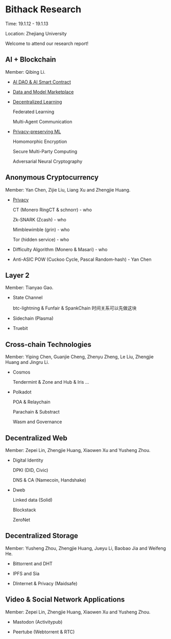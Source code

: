 # Bithack Research

Time: 19.1.12 - 19.1.13

Location: Zhejiang University

Welcome to attend our research report!

## AI + Blockchain
  Member: Qibing Li.

 * [AI DAO & AI Smart Contract](./artificial-intelligence/xx)

 * [Data and Model Marketplace](./artificial-intelligence/xx)

 * [Decentralized Learning](./artificial-intelligence/xx)
  
    Federated Learning
    
    Multi-Agent Communication
    
* [Privacy-preserving ML](./artificial-intelligence/xx)
  
    Homomorphic Encryption
   
    Secure Multi-Party Computing
   
    Adversarial Neural Cryptography
     

## Anonymous Cryptocurrency
  Member: Yan Chen, Zijie Liu, Liang Xu and Zhengjie Huang.
  
  * [Privacy](./anonymous-cryptocurrency/xx)
  
    CT (Monero RingCT & schnorr) - who
  
    Zk-SNARK (Zcash) - who 
  
    Mimblewimble (grin) - who
  
    Tor (hidden service) - who

  * Difficulty Algorithm (Monero & Masari) - who 
 
  * Anti-ASIC POW (Cuckoo Cycle, Pascal Random-hash) - Yan Chen
 

## Layer 2
  Member: Tianyao Gao.
  
  * State Channel 
  
    btc-lightning & Funfair & SpankChain 时间关系可以先做这块
  
  * Sidechain (Plasma)

  * Truebit

## Cross-chain Technologies
  Member: Yiping Chen, Guanjie Cheng, Zhenyu Zheng, Le Liu, Zhengjie Huang and Jingru Li.

  * Cosmos
  
    Tendermint & Zone and Hub & Iris ...
    
  * Polkadot
  
    POA & Relaychain
    
    Parachain & Substract
    
    Wasm and Governance

## Decentralized Web 
  Member: Zepei Lin, Zhengjie Huang, Xiaowen Xu and Yusheng Zhou.

  * Digital Identity
  
    DPKI (DID, Civic)
    
    DNS & CA (Namecoin, Handshake)
    
  * Dweb
  
    Linked data (Solid)
    
    Blockstack
    
    ZeroNet

## Decentralized Storage
  Member: Yusheng Zhou, Zhengjie Huang, Jueyu Li, Baobao Jia and Weifeng He.
  
  * Bittorrent and DHT
  
  * IPFS and Sia
  
  * DInternet & Privacy (Maidsafe)
      
## Video & Social Network Applications
  Member: Zepei Lin, Zhengjie Huang, Xiaowen Xu and Yusheng Zhou.
  
  * Mastodon (Activitypub)
  
  * Peertube (Webtorrent & RTC)


